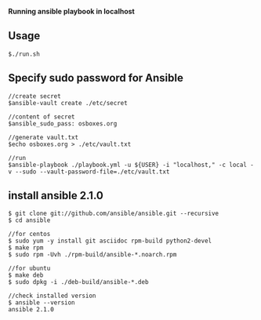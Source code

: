 **Running ansible playbook in localhost**

## Usage
```
$./run.sh
```

## Specify sudo password for Ansible
```
//create secret
$ansible-vault create ./etc/secret

//content of secret
$ansible_sudo_pass: osboxes.org

//generate vault.txt
$echo osboxes.org > ./etc/vault.txt

//run
$ansible-playbook ./playbook.yml -u ${USER} -i "localhost," -c local -v --sudo --vault-password-file=./etc/vault.txt
```

## install ansible 2.1.0
```
$ git clone git://github.com/ansible/ansible.git --recursive
$ cd ansible

//for centos
$ sudo yum -y install git asciidoc rpm-build python2-devel
$ make rpm
$ sudo rpm -Uvh ./rpm-build/ansible-*.noarch.rpm

//for ubuntu
$ make deb
$ sudo dpkg -i ./deb-build/ansible-*.deb

//check installed version
$ ansible --version
ansible 2.1.0
```
